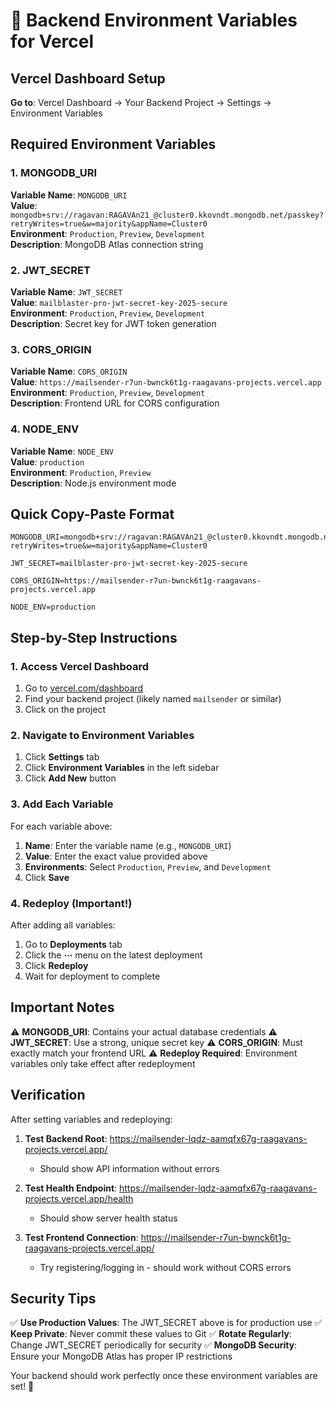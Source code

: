 # 🔑 Backend Environment Variables for Vercel

## Vercel Dashboard Setup

**Go to**: Vercel Dashboard → Your Backend Project → Settings → Environment Variables

## Required Environment Variables

### 1. MONGODB_URI
**Variable Name**: `MONGODB_URI`  
**Value**: `mongodb+srv://ragavan:RAGAVAn21_@cluster0.kkovndt.mongodb.net/passkey?retryWrites=true&w=majority&appName=Cluster0`  
**Environment**: `Production`, `Preview`, `Development`  
**Description**: MongoDB Atlas connection string

### 2. JWT_SECRET
**Variable Name**: `JWT_SECRET`  
**Value**: `mailblaster-pro-jwt-secret-key-2025-secure`  
**Environment**: `Production`, `Preview`, `Development`  
**Description**: Secret key for JWT token generation

### 3. CORS_ORIGIN
**Variable Name**: `CORS_ORIGIN`  
**Value**: `https://mailsender-r7un-bwnck6t1g-raagavans-projects.vercel.app`  
**Environment**: `Production`, `Preview`, `Development`  
**Description**: Frontend URL for CORS configuration

### 4. NODE_ENV
**Variable Name**: `NODE_ENV`  
**Value**: `production`  
**Environment**: `Production`, `Preview`  
**Description**: Node.js environment mode

## Quick Copy-Paste Format

```
MONGODB_URI=mongodb+srv://ragavan:RAGAVAn21_@cluster0.kkovndt.mongodb.net/passkey?retryWrites=true&w=majority&appName=Cluster0

JWT_SECRET=mailblaster-pro-jwt-secret-key-2025-secure

CORS_ORIGIN=https://mailsender-r7un-bwnck6t1g-raagavans-projects.vercel.app

NODE_ENV=production
```

## Step-by-Step Instructions

### 1. Access Vercel Dashboard
1. Go to [vercel.com/dashboard](https://vercel.com/dashboard)
2. Find your backend project (likely named `mailsender` or similar)
3. Click on the project

### 2. Navigate to Environment Variables
1. Click **Settings** tab
2. Click **Environment Variables** in the left sidebar
3. Click **Add New** button

### 3. Add Each Variable
For each variable above:
1. **Name**: Enter the variable name (e.g., `MONGODB_URI`)
2. **Value**: Enter the exact value provided above
3. **Environments**: Select `Production`, `Preview`, and `Development`
4. Click **Save**

### 4. Redeploy (Important!)
After adding all variables:
1. Go to **Deployments** tab
2. Click the **⋯** menu on the latest deployment
3. Click **Redeploy**
4. Wait for deployment to complete

## Important Notes

⚠️ **MONGODB_URI**: Contains your actual database credentials
⚠️ **JWT_SECRET**: Use a strong, unique secret key
⚠️ **CORS_ORIGIN**: Must exactly match your frontend URL
⚠️ **Redeploy Required**: Environment variables only take effect after redeployment

## Verification

After setting variables and redeploying:

1. **Test Backend Root**: https://mailsender-lqdz-aamqfx67g-raagavans-projects.vercel.app/
   - Should show API information without errors

2. **Test Health Endpoint**: https://mailsender-lqdz-aamqfx67g-raagavans-projects.vercel.app/health
   - Should show server health status

3. **Test Frontend Connection**: https://mailsender-r7un-bwnck6t1g-raagavans-projects.vercel.app/
   - Try registering/logging in - should work without CORS errors

## Security Tips

✅ **Use Production Values**: The JWT_SECRET above is for production use
✅ **Keep Private**: Never commit these values to Git
✅ **Rotate Regularly**: Change JWT_SECRET periodically for security
✅ **MongoDB Security**: Ensure your MongoDB Atlas has proper IP restrictions

Your backend should work perfectly once these environment variables are set! 🚀
